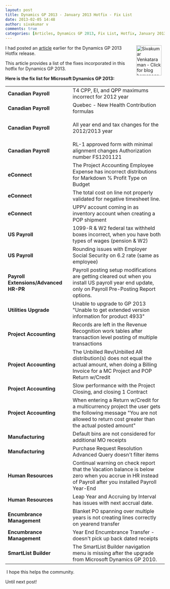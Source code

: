 ```yaml
---
layout: post
title: Dynamics GP 2013 - January 2013 Hotfix - Fix List
date: 2013-02-05 14:48
author: sivakumar v
comments: true
categories: [Articles, Dynamics GP 2013, Fix List, Hotfix, January 2013 Hotfix, Sivakumar Venkataraman, Uncategorized]
---
```

<p style="text-align: left;"><a title="Sivakumar Venkataraman - Click for blog homepage"><img src="https://microsofttpd.github.io/assets/0871.sivav.jpg" alt="Sivakumar Venkataraman - Click for blog homepage" width="80" height="95" align="right" border="0" hspace="10" /></a>I had posted an <a title="article" href="https://microsofttpd.github.io/archive/2013/01/25/january-hotfix-for-dynamics-gp-2013-released.aspx" target="_blank">article</a> earlier for the Dynamics GP 2013 Hotfix release.</p>
<p>This article provides a list of the fixes incorporated in this hotfix for Dynamics GP 2013.</p>
<p><strong>Here is the fix list for Microsoft Dynamics GP 2013:</strong></p>
<table border="0">
<tbody>
<tr>
<td><strong>Canadian Payroll</strong></td>
<td>T4 CPP, EI, and QPP maximums incorrect for 2012 year</td>
</tr>
<tr>
<td><strong>Canadian Payroll</strong></td>
<td>Quebec - New Health Contribution formulas</td>
</tr>
<tr>
<td><strong>Canadian Payroll</strong></td>
<td>
<p>All year end and tax changes for the 2012/2013 year</p>
</td>
</tr>
<tr>
<td><strong>Canadian Payroll</strong></td>
<td>RL-1 approved form with minimal alignment changes Authorization number FS1201121</td>
</tr>
<tr>
<td><strong>eConnect</strong></td>
<td>The Project Accounting Employee Expense has incorrect distributions for Markdown % Profit Type on Budget</td>
</tr>
<tr>
<td><strong>eConnect</strong></td>
<td>The total cost on line not properly validated for negative timesheet line.</td>
</tr>
<tr>
<td><strong>eConnect</strong></td>
<td>UPPV account coming in as inventory account when creating a POP shipment</td>
</tr>
<tr>
<td><strong>US Payroll</strong></td>
<td>1099-R &amp; W2 federal tax withheld boxes incorrect, when you have both types of wages (pension &amp; W2)</td>
</tr>
<tr>
<td><strong>US Payroll</strong></td>
<td>Rounding issues with Employer Social Security on 6.2 rate (same as employee)</td>
</tr>
<tr>
<td><strong>Payroll Extensions/Advanced HR-PR</strong></td>
<td>Payroll posting setup modifications are getting cleared out when you install US payroll year end update, only on Payroll Pre-Posting Report options.</td>
</tr>
<tr>
<td><strong>Utilities Upgrade</strong></td>
<td>Unable to upgrade to GP 2013 "Unable to get extended version information for product 4933"</td>
</tr>
<tr>
<td><strong>Project Accounting</strong></td>
<td>Records are left in the Revenue Recognition work tables after transaction level posting of multiple transactions</td>
</tr>
<tr>
<td><strong>Project Accounting</strong></td>
<td>The Unbilled Rev/Unbilled AR distribution(s) does not equal the actual amount, when doing a Billing Invoice for a MC Project and POP Return w/Credit</td>
</tr>
<tr>
<td><strong>Project Accounting</strong></td>
<td>Slow performance with the Project Closing, and closing 1 Contract</td>
</tr>
<tr>
<td><strong>Project Accounting</strong></td>
<td>When entering a Return w/Credit for a multicurrency project the user gets the following message "You are not allowed to return cost greater than the actual posted amount"</td>
</tr>
<tr>
<td><strong>Manufacturing</strong></td>
<td>Default bins are not considered for additional MO receipts</td>
</tr>
<tr>
<td><strong>Manufacturing</strong></td>
<td>Purchase Request Resolution Advanced Query doesn't filter items</td>
</tr>
<tr>
<td><strong>Human Resources</strong></td>
<td>Continual warning on check report that the Vacation balance is below zero when you accrue in HR instead of Payroll after you installed Payroll Year-End</td>
</tr>
<tr>
<td><strong>Human Resources</strong></td>
<td>Leap Year and Accruing by Interval has issues with next accrual date.</td>
</tr>
<tr>
<td><strong>Encumbrance Management</strong></td>
<td>Blanket PO spanning over multiple years is not creating lines correctly on yearend transfer</td>
</tr>
<tr>
<td><strong>Encumbrance Management</strong></td>
<td>Year End Encumbrance Transfer - doesn't pick up back dated receipts</td>
</tr>
<tr>
<td><strong>SmartList Builder</strong></td>
<td>The SmartList Builder navigation menu is missing after the upgrade from Microsoft Dynamics GP 2010.</td>
</tr>
</tbody>
</table>
<p>&nbsp;I hope this helps the community.</p>
<p>Until next post!</p>

